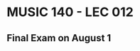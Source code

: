 # MUSIC 140 - LEC 012
## Final Exam on August 1
<!--stackedit_data:
eyJoaXN0b3J5IjpbLTE2MzIxMzQ1NjUsMTI1MTE3NzM3MV19
-->